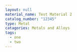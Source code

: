 ```yaml
---
layout: null
material_name: Test Material 2
catalog_number: "12345"
type: Metal
catagories: Metals and Alloys
tags:
  - one
  - two
---
```

